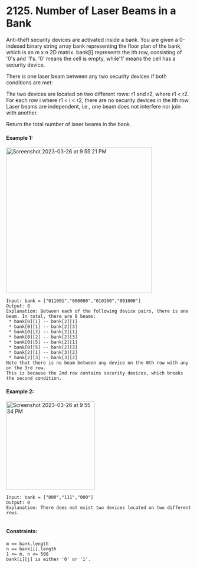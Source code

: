 # 2125. Number of Laser Beams in a Bank

Anti-theft security devices are activated inside a bank. You are given a 0-indexed binary string array bank representing the floor plan of the bank, which is an m x n 2D matrix. bank[i] represents the ith row, consisting of '0's and '1's. '0' means the cell is empty, while'1' means the cell has a security device.

There is one laser beam between any two security devices if both conditions are met:

The two devices are located on two different rows: r1 and r2, where r1 < r2.
For each row i where r1 < i < r2, there are no security devices in the ith row.
Laser beams are independent, i.e., one beam does not interfere nor join with another.

Return the total number of laser beams in the bank.


#### Example 1:
<img width="395" alt="Screenshot 2023-03-26 at 9 55 21 PM" src="https://user-images.githubusercontent.com/83897840/227777106-b9a10c10-35c4-4993-beb3-aaa24080680d.png">

````
Input: bank = ["011001","000000","010100","001000"]
Output: 8
Explanation: Between each of the following device pairs, there is one beam. In total, there are 8 beams:
 * bank[0][1] -- bank[2][1]
 * bank[0][1] -- bank[2][3]
 * bank[0][2] -- bank[2][1]
 * bank[0][2] -- bank[2][3]
 * bank[0][5] -- bank[2][1]
 * bank[0][5] -- bank[2][3]
 * bank[2][1] -- bank[3][2]
 * bank[2][3] -- bank[3][2]
Note that there is no beam between any device on the 0th row with any on the 3rd row.
This is because the 2nd row contains security devices, which breaks the second condition.

````
#### Example 2:

<img width="240" alt="Screenshot 2023-03-26 at 9 55 34 PM" src="https://user-images.githubusercontent.com/83897840/227777118-a1b5d157-0859-403f-bbb0-f0a65671ff41.png">

````
Input: bank = ["000","111","000"]
Output: 0
Explanation: There does not exist two devices located on two different rows.
 
````

#### Constraints:

````
m == bank.length
n == bank[i].length
1 <= m, n <= 500
bank[i][j] is either '0' or '1'.

````
